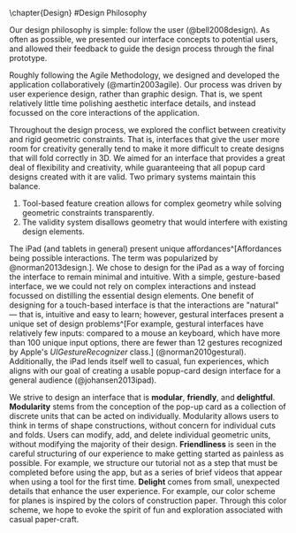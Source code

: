\chapter{Design}
#Design Philosophy

Our design philosophy is simple: follow the user (@bell2008design).  As often as possible, we presented our interface concepts to potential users, and allowed their feedback to guide the design process through the final prototype.

Roughly following the Agile Methodology, we designed and developed the application collaboratively (@martin2003agile).  Our process was driven by user experience design, rather than graphic design.  That is, we spent relatively little time polishing aesthetic interface details, and instead focussed on the core interactions of the application.

Throughout the design process, we explored the conflict between creativity and rigid geometric constraints.  That is, interfaces that give the user more room for creativity generally tend to make it more difficult to create designs that will fold correctly in 3D.  We aimed for an interface that provides a great deal of flexibility and creativity, while guaranteeing that all popup card designs created with it are valid.  Two primary systems maintain this balance. 

1) Tool-based feature creation allows for complex geometry while solving geometric constraints transparently.
2) The validity system disallows geometry that would interfere with existing design elements.

The iPad (and tablets in general) present unique affordances^[Affordances being possible interactions.  The term was popularized by @norman2013design.].  We chose to design for the iPad as a way of forcing the interface to remain minimal and intuitive.  With a simple, gesture-based interface, we we could not rely on complex interactions and instead focussed on distilling the essential design elements.  One benefit of designing for a touch-based interface is that the interactions are "natural" — that is, intuitive and easy to learn; however, gestural interfaces present a unique set of design problems^[For example, gestural interfaces have relatively few inputs: compared to a mouse an keyboard, which have more than 100 unique input options, there are fewer than 12 gestures recognized by Apple's _UIGestureRecognizer_ class.] (@norman2010gestural).  Additionally, the iPad lends itself well to casual, fun experiences, which aligns with our goal of creating a usable popup-card design interface for a general audience (@johansen2013ipad).

We strive to design an interface that is **modular**, **friendly**, and **delightful**.  **Modularity** stems from the conception of the pop-up card as a collection of discrete units that can be acted on individually.  Modularity allows users to think in terms of shape constructions, without concern for individual cuts and folds.  Users can modify, add, and delete individual geometric units, without modifying the majority of their design.  **Friendliness** is seen in the careful structuring of our experience to make getting started as painless as possible.  For example, we structure our tutorial not as a step that must be completed before using the app, but as a series of brief videos that appear when using a tool for the first time.  **Delight** comes from small, unexpected details that enhance the user experience.  For example, our color scheme for planes is inspired by the colors of construction paper.  Through this color scheme, we hope to evoke the spirit of fun and exploration associated with casual paper-craft. 

